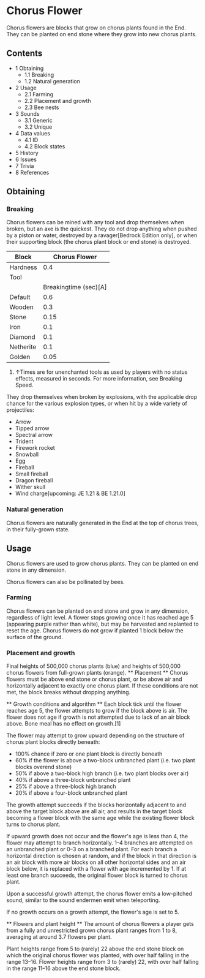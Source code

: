 # Chorus Flower
Chorus flowers are blocks that grow on chorus plants found in the End. They can be planted on end stone where they grow into new chorus plants.

## Contents
- 1 Obtaining
	- 1.1 Breaking
	- 1.2 Natural generation
- 2 Usage
	- 2.1 Farming
	- 2.2 Placement and growth
	- 2.3 Bee nests
- 3 Sounds
	- 3.1 Generic
	- 3.2 Unique
- 4 Data values
	- 4.1 ID
	- 4.2 Block states
- 5 History
- 6 Issues
- 7 Trivia
- 8 References

## Obtaining
### Breaking
Chorus flowers can be mined with any tool and drop themselves when broken, but an axe is the quickest. They do not drop anything when pushed by a piston or water, destroyed by a ravager‌[Bedrock Edition  only], or when their supporting block (the chorus plant block or end stone) is destroyed.

| Block     | Chorus Flower         |
|-----------|-----------------------|
| Hardness  | 0.4                   |
| Tool      |                       |
|           | Breakingtime (sec)[A] |
| Default   | 0.6                   |
| Wooden    | 0.3                   |
| Stone     | 0.15                  |
| Iron      | 0.1                   |
| Diamond   | 0.1                   |
| Netherite | 0.1                   |
| Golden    | 0.05                  |

1. ↑Times are for unenchanted tools as used by players with no status effects, measured in seconds. For more information, see Breaking Speed.

They drop themselves when broken by explosions, with the applicable drop chance for the various explosion types, or when hit by a wide variety of projectiles:

- Arrow
- Tipped arrow
- Spectral arrow
- Trident
- Firework rocket
- Snowball
- Egg
- Fireball
- Small fireball
- Dragon fireball
- Wither skull
- Wind charge‌[upcoming: JE 1.21 & BE 1.21.0]

### Natural generation
Chorus flowers are naturally generated in the End at the top of chorus trees, in their fully-grown state.


## Usage
Chorus flowers are used to grow chorus plants. They can be planted on end stone in any dimension.

Chorus flowers can also be pollinated by bees.

### Farming
Chorus flowers can be planted on end stone and grow in any dimension, regardless of light level. A flower stops growing once it has reached age 5 (appearing purple rather than white), but may be harvested and replanted to reset the age. Chorus flowers do not grow if planted 1 block below the surface of the ground.

### Placement and growth
Final heights of 500,000 chorus plants (blue) and heights of 500,000 chorus flowers from full-grown plants (orange).
** Placement **
Chorus flowers must be above end stone or chorus plant, or be above air and horizontally adjacent to exactly one chorus plant. If these conditions are not met, the block breaks without dropping anything.

** Growth conditions and algorithm **
Each block tick until the flower reaches age 5, the flower attempts to grow if the block above is air. The flower does not age if growth is not attempted due to lack of an air block above. Bone meal has no effect on growth.[1]

The flower may attempt to grow upward depending on the structure of chorus plant blocks directly beneath:

- 100% chance if zero or one plant block is directly beneath
- 60% if the flower is above a two-block unbranched plant (i.e. two plant blocks overend stone)
- 50% if above a two-block high branch (i.e. two plant blocks over air)
- 40% if above a three-block unbranched plant
- 25% if above a three-block high branch
- 20% if above a four-block unbranched plant

The growth attempt succeeds if the blocks horizontally adjacent to and above the target block above are all air, and results in the target block becoming a flower block with the same age while the existing flower block turns to chorus plant.

If upward growth does not occur and the flower's age is less than 4, the flower may attempt to branch horizontally. 1–4 branches are attempted on an unbranched plant or 0–3 on a branched plant. For each branch a horizontal direction is chosen at random, and if the block in that direction is an air block with more air blocks on all other horizontal sides and an air block below, it is replaced with a flower with age incremented by 1. If at least one branch succeeds, the original flower block is turned to chorus plant.

Upon a successful growth attempt, the chorus flower emits a low-pitched sound, similar to the sound endermen emit when teleporting.

If no growth occurs on a growth attempt, the flower's age is set to 5.

** Flowers and plant height **
The amount of chorus flowers a player gets from a fully and unrestricted grown chorus plant ranges from 1 to 8, averaging at around 3.7 flowers per plant. 

Plant heights range from 5 to (rarely) 22 above the end stone block on which the original chorus flower was planted, with over half falling in the range 13–16. Flower heights range from 3 to (rarely) 22, with over half falling in the range 11–16 above the end stone block.

